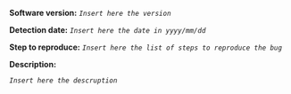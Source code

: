 **Software version:** _`Insert here the version`_

**Detection date:**
_`Insert here the date in yyyy/mm/dd`_

**Step to reproduce:**
_`Insert here the list of steps to reproduce the bug`_

**Description:**

_`Insert here the descruption`_
 